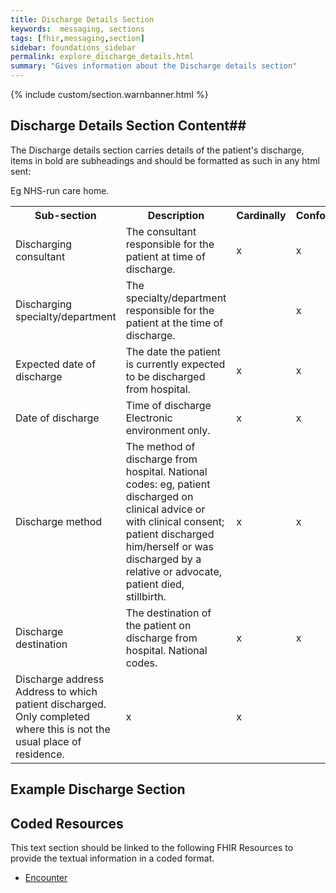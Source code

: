 ```yaml
---
title: Discharge Details Section
keywords:  messaging, sections
tags: [fhir,messaging,section]
sidebar: foundations_sidebar
permalink: explore_discharge_details.html
summary: "Gives information about the Discharge details section"
---
```


{% include custom/section.warnbanner.html %}

## Discharge Details Section Content##
The Discharge details section carries details of the patient's discharge, items in bold are subheadings and should be formatted as such in any html sent:

<table width="100%">
<tr>
<th width="25%">Sub-section</th>
<th width="45%">Description</th>
<th width="15%">Cardinally</th>
<th width="15%">Conformance</th>
</tr>
<tr>
<td>Discharging consultant</td>
<td>The consultant responsible for the patient at time of discharge.</td>
<td>x</td>
<td>x</td>
</tr>
<tr>
<td>Discharging specialty/department</td>
<td>The specialty/department responsible for the patient at the time of discharge.<td>
<td>x</td>
<td>x</td>
</tr>
<tr>
<td>Expected date of discharge</td>
<td>The date the patient is currently expected to be discharged from hospital.</td>
<td>x</td>
<td>x</td>
</tr>
<tr>
<td>Date of discharge</td>
<td>Time of discharge Electronic environment only.</td>
<td>x</td>
<td>x</td>
</tr>
<tr>
<td>Discharge method</td>
<td>The method of discharge from hospital. National codes:
eg, patient discharged on clinical advice or with clinical consent; patient discharged
him/herself or was discharged by a relative or advocate, patient died, stillbirth.</td>
<td>x</td>
<td>x</td>
</tr>
<tr>
<td>Discharge destination</td>
<td>The destination of the patient on discharge from hospital. National codes.</td>
Eg NHS-run care home.
<td>x</td>
<td>x</td>
</tr>
<tr>
<td>Discharge address Address to which patient discharged. Only completed where this is not the usual
place of residence.</td>
<td>x</td>
<td>x</td>
</tr>
</table>

##  Example Discharge Section ##

<script src="https://gist.github.com/IOPS-DEV/8af6e4182fad6c0ce91e46e6d17563b5.js"></script>

## Coded Resources ##

This text section should be linked to the following FHIR Resources to provide the textual information in a coded format.

- [Encounter](workflow_encounter.html)






